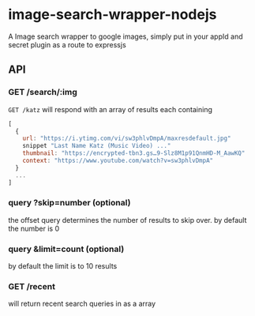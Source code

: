 # image-search-wrapper-nodejs
A Image search wrapper to google images, simply put in your appId and secret plugin as a route to expressjs

## API
### GET /search/:img
`GET /katz` will respond with
an array of results each containing

```javascript
[
  {
    url: "https://i.ytimg.com/vi/sw3phlvDmpA/maxresdefault.jpg"
    snippet "Last Name Katz (Music Video) ..."
    thumbnail: "https://encrypted-tbn3.gs…9-Slz8M1p91QnmHD-M_AawKQ"
    context: "https://www.youtube.com/watch?v=sw3phlvDmpA"
  }
  ...
]
```
### query ?skip=number (optional)
the offset query determines the number of results to skip over. by default the number is 0

### query &limit=count (optional)
by default the limit is to 10 results

### GET /recent
will return recent search queries in as a array
